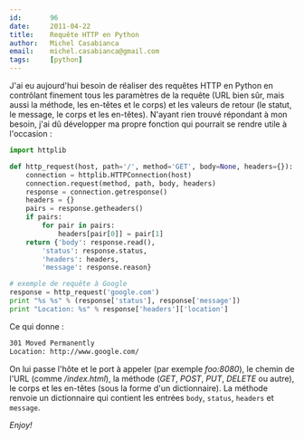 ```yaml
---
id:       96
date:     2011-04-22
title:    Requête HTTP en Python
author:   Michel Casabianca
email:    michel.casabianca@gmail.com
tags:     [python]
---
```


J'ai eu aujourd'hui besoin de réaliser des requêtes HTTP en Python en contrôlant finement tous les paramètres de la requête (URL bien sûr, mais aussi la méthode, les en-têtes et le corps) et les valeurs de retour (le statut, le message, le corps et les en-têtes). N'ayant rien trouvé répondant à mon besoin, j'ai dû développer ma propre fonction qui pourrait se rendre utile à l'occasion :

<!--more-->

```python
import httplib

def http_request(host, path='/', method='GET', body=None, headers={}):
    connection = httplib.HTTPConnection(host)
    connection.request(method, path, body, headers)
    response = connection.getresponse()
    headers = {}
    pairs = response.getheaders()
    if pairs:
        for pair in pairs:
            headers[pair[0]] = pair[1]
    return {'body': response.read(),
        'status': response.status,
        'headers': headers,
        'message': response.reason}

# exemple de requête à Google
response = http_request('google.com')
print "%s %s" % (response['status'], response['message'])
print "Location: %s" % response['headers']['location']
```

Ce qui donne :

```bash
301 Moved Permanently
Location: http://www.google.com/
```

On lui passe l'hôte et le port à appeler (par exemple *foo:8080*), le chemin de l'URL (comme */index.html*), la méthode (*GET*, *POST*, *PUT*, *DELETE* ou autre), le corps et les en-têtes (sous la forme d'un dictionnaire). La méthode renvoie un dictionnaire qui contient les entrées `body`, `status`, `headers` et `message`.

*Enjoy!*
